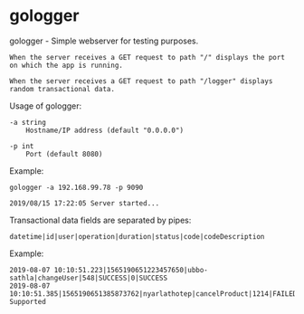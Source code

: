 # gologger

gologger - Simple webserver for testing purposes.

    When the server receives a GET request to path "/" displays the port on which the app is running.
       
    When the server receives a GET request to path "/logger" displays random transactional data.

Usage of gologger:
  
    -a string
        Hostname/IP address (default "0.0.0.0")  

    -p int
        Port (default 8080)

Example:

    gologger -a 192.168.99.78 -p 9090

    2019/08/15 17:22:05 Server started...

Transactional data fields are separated by pipes:

    datetime|id|user|operation|duration|status|code|codeDescription

Example:

    2019-08-07 10:10:51.223|1565190651223457650|ubbo-sathla|changeUser|548|SUCCESS|0|SUCCESS
    2019-08-07 10:10:51.385|1565190651385873762|nyarlathotep|cancelProduct|1214|FAILED|440|Not Supported